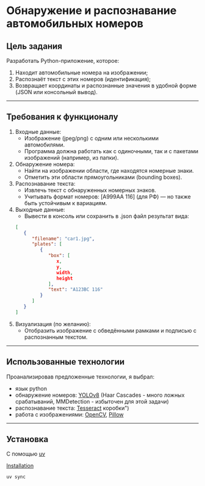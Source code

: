 # Обнаружение и распознавание автомобильных номеров

## Цель задания

Разработать Python-приложение, которое:

1. Находит автомобильные номера на изображении;
2. Распознаёт текст с этих номеров (идентификация);
3. Возвращает координаты и распознанные значения в удобной форме (JSON
   или консольный вывод).

---

## Требования к функционалу

1. Входные данные:
    - Изображение (jpeg/png) с одним или несколькими автомобилями.
    - Программа должна работать как с одиночными, так и с пакетами
      изображений (например, из папки).
2. Обнаружение номера:
    - Найти на изображении области, где находятся номерные знаки.
    - Отметить эти области прямоугольниками (bounding boxes).
3. Распознавание текста:
    - Извлечь текст с обнаруженных номерных знаков.
    - Учитывать формат номеров: [A999AA 116] (для РФ) — но также быть
      устойчивым к вариациям.
4. Выходные данные:
    - Вывести в консоль или сохранить в .json файл результат вида:
   ```json
   [
      {
         "filename": "car1.jpg",
         "plates": [
            {
               "box": [
                  x,
                  y,
                  width,
                  height
               ],
               "text": "A123BC 116"
            }
         ]
      }
   ]
   ```
5. Визуализация (по желанию):
    - Отобразить изображение с обведёнными рамками и подписью с
      распознанным текстом.

--- 

## Использованные технологии

Проанализировав предложенные технологии, я выбрал:

- язык python
- обнаружение номеров: [YOLOv8](https://github.com/ultralytics/ultralytics) (Haar Cascades - много ложных срабатываний,
  MMDetection - избыточен для этой задачи)
- распознавание текста: [Tesseract](https://github.com/tesseract-ocr/tesseract)
  коробки")
- работа с изображениями: [OpenCV](https://github.com/opencv/opencv), [Pillow](https://github.com/python-pillow/Pillow)

---

## Установка

С помощью [uv](https://docs.astral.sh/uv/)

[Installation](https://docs.astral.sh/uv/getting-started/installation/)

```bash
uv sync
```
